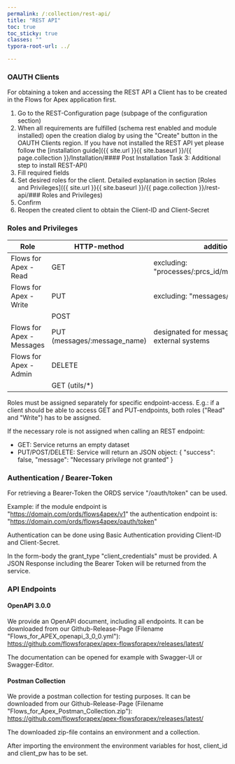```yaml
---
permalink: /:collection/rest-api/
title: "REST API"
toc: true
toc_sticky: true
classes: ""
typora-root-url: ../

---
```


### OAUTH Clients

For obtaining a token and accessing the REST API a Client has to be created in the Flows for Apex application first. 
1.  Go to the REST-Configuration page (subpage of the configuration section)
2.  When all requirements are fulfilled (schema rest enabled and module installed) open the creation dialog by using the "Create" button in the OAUTH Clients region. If you have not installed the REST API yet please follow the [installation guide]({{ site.url }}{{ site.baseurl }}/{{ page.collection }}/Installation/#### Post Installation Task 3: Additional step to install REST-API)
3.  Fill required fields
4.  Set desired roles for the client. Detailed explanation in section [Roles and Privileges]({{ site.url }}{{ site.baseurl }}/{{ page.collection }}/rest-api/### Roles and Privileges)
5.  Confirm
6.  Reopen the created client to obtain the Client-ID and Client-Secret

### Roles and Privileges

| Role  | HTTP-method | additional info |
|---|---|---|
| Flows for Apex - Read  | GET | excluding: "processes/:prcs_id/message_subscriptions"  |
| Flows for Apex - Write  | PUT | excluding: "messages/:message_name" |
|   | POST |   |
| Flows for Apex - Messages  | PUT (messages/:message_name) | designated for messaging updates from external systems |
| Flows for Apex - Admin  | DELETE |   |
|   | GET (utils/*) | |

Roles must be assigned separately for specific endpoint-access. 
E.g.: if a client should be able to access GET and PUT-endpoints, both roles ("Read" and "Write") has to be assigned. 

If the necessary role is not assigned when calling an REST endpoint:
-  GET: Service returns an empty dataset 
-  PUT/POST/DELETE: Service will return an JSON object: { "success": false, "message": "Necessary privilege not granted" }

### Authentication / Bearer-Token

For retrieving a Bearer-Token the ORDS service "/oauth/token" can be used. 

Example: if the module endpoint is "https://domain.com/ords/flows4apex/v1" the authentication endpoint is: "https://domain.com/ords/flows4apex/oauth/token"

Authentication can be done using Basic Authentication providing Client-ID and Client-Secret. 

In the form-body the grant_type "client_credentials" must be provided. A JSON Response including the Bearer Token will be returned from the service. 

### API Endpoints

#### OpenAPI 3.0.0

We provide an OpenAPI document, including all endpoints. 
It can be downloaded from our Github-Release-Page (Filename "Flows_for_APEX_openapi_3_0_0.yml"): https://github.com/flowsforapex/apex-flowsforapex/releases/latest/

The documentation can be opened for example with Swagger-UI or Swagger-Editor.

#### Postman Collection

We provide a postman collection for testing purposes.
It can be downloaded from our Github-Release-Page (Filename "Flows_for_Apex_Postman_Collection.zip"): https://github.com/flowsforapex/apex-flowsforapex/releases/latest/

The downloaded zip-file contains an environment and a collection. 

After importing the environment the environment variables for host, client_id and client_pw has to be set. 